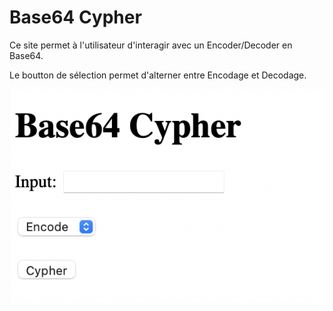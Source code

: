 # Base64 Cypher

Ce site permet à l'utilisateur d'interagir avec un Encoder/Decoder en Base64.

Le boutton de sélection permet d'alterner entre Encodage et Decodage.

![Screenshot](doc/screen.png)
